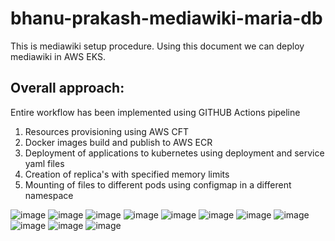 # bhanu-prakash-mediawiki-maria-db
This is mediawiki setup procedure. Using this document we can deploy mediawiki in AWS EKS.
## Overall approach:
Entire workflow has been implemented using GITHUB Actions pipeline 
1. Resources provisioning using AWS CFT
2. Docker images build and publish to AWS ECR
3. Deployment of applications to kubernetes using deployment and service yaml files
4. Creation of replica's with specified memory limits 
5. Mounting of files to different pods using configmap in a different namespace 

![image](https://user-images.githubusercontent.com/25173384/207126134-0b437cfd-5213-4a33-b793-627a5515be2d.png)
![image](https://user-images.githubusercontent.com/25173384/207125507-9ce5ad6a-a7ff-4e0e-a2b5-bdef7865a60e.png)
![image](https://user-images.githubusercontent.com/25173384/207125573-bdbdc038-e1cd-4b9e-98f3-8f3eb769a1e7.png)
![image](https://user-images.githubusercontent.com/25173384/207125791-65640ba4-98a6-4f2d-bc68-6005c4e81b0a.png)
![image](https://user-images.githubusercontent.com/25173384/207125874-d46dbc95-5031-453a-9379-8008fb7d71e8.png)
![image](https://user-images.githubusercontent.com/25173384/207125938-066c13b1-e937-4f9d-948f-e59a19a7e093.png)
![image](https://user-images.githubusercontent.com/25173384/207123490-b00aff19-6866-4c1e-8fe9-f61a1a418202.png)
![image](https://user-images.githubusercontent.com/25173384/207123612-ee3f0d84-2dbd-441d-b901-8646baa7d933.png)
![image](https://user-images.githubusercontent.com/25173384/207123876-8be5b41a-ab5a-4964-b56e-06b0d2c65af2.png)
![image](https://user-images.githubusercontent.com/25173384/207123953-0614e3c5-3563-461a-b1a5-7956363b3f4a.png)
![image](https://user-images.githubusercontent.com/25173384/207124017-5ab0d6ef-0e49-4607-a546-86a4ef0393ae.png)
